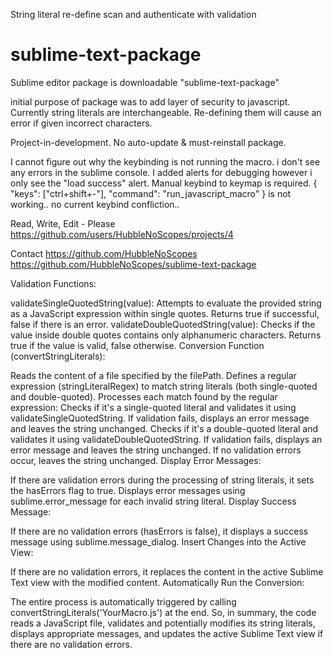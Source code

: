String literal re-define scan and authenticate with validation
# sublime-text-package
Sublime editor package is downloadable "sublime-text-package"

initial purpose of package was to add layer of security to javascript. Currently string literals are interchangeable. Re-defining them will cause an error if given incorrect characters.

Project-in-development. No auto-update & must-reinstall package.

I cannot figure out why the keybinding is not running the macro.
i don't see any errors in the sublime console. 
I added alerts for debugging however i only see the "load success" alert.
Manual keybind to keymap is required. { "keys": ["ctrl+shift+-"], "command": "run_javascript_macro" } is not working..
no current keybind confliction..


Read, Write, Edit - Please
https://github.com/users/HubbleNoScopes/projects/4

Contact
https://github.com/HubbleNoScopes
https://github.com/HubbleNoScopes/sublime-text-package

Validation Functions:

validateSingleQuotedString(value): Attempts to evaluate the provided string as a JavaScript expression within single quotes. Returns true if successful, false if there is an error.
validateDoubleQuotedString(value): Checks if the value inside double quotes contains only alphanumeric characters. Returns true if the value is valid, false otherwise.
Conversion Function (convertStringLiterals):

Reads the content of a file specified by the filePath.
Defines a regular expression (stringLiteralRegex) to match string literals (both single-quoted and double-quoted).
Processes each match found by the regular expression:
Checks if it's a single-quoted literal and validates it using validateSingleQuotedString.
If validation fails, displays an error message and leaves the string unchanged.
Checks if it's a double-quoted literal and validates it using validateDoubleQuotedString.
If validation fails, displays an error message and leaves the string unchanged.
If no validation errors occur, leaves the string unchanged.
Display Error Messages:

If there are validation errors during the processing of string literals, it sets the hasErrors flag to true.
Displays error messages using sublime.error_message for each invalid string literal.
Display Success Message:

If there are no validation errors (hasErrors is false), it displays a success message using sublime.message_dialog.
Insert Changes into the Active View:

If there are no validation errors, it replaces the content in the active Sublime Text view with the modified content.
Automatically Run the Conversion:

The entire process is automatically triggered by calling convertStringLiterals('YourMacro.js') at the end.
So, in summary, the code reads a JavaScript file, validates and potentially modifies its string literals, displays appropriate messages, and updates the active Sublime Text view if there are no validation errors.
